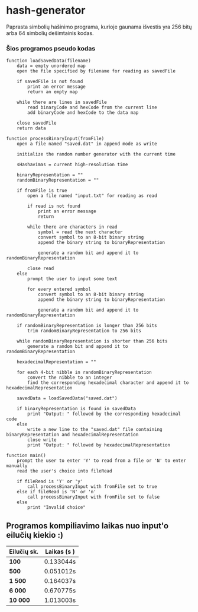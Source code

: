 # hash-generator

Paprasta simbolių hašinimo programa, kurioje gaunama išvestis yra 256 bitų arba 64 simbolių dešimtainis kodas.

### Šios programos pseudo kodas

```
function loadSavedData(filename)
    data = empty unordered map
    open the file specified by filename for reading as savedFile

    if savedFile is not found
        print an error message
        return an empty map

    while there are lines in savedFile
        read binaryCode and hexCode from the current line
        add binaryCode and hexCode to the data map

    close savedFile
    return data

function processBinaryInput(fromFile)
    open a file named "saved.dat" in append mode as write

    initialize the random number generator with the current time

    sHashavimas = current high-resolution time

    binaryRepresentation = ""
    randomBinaryRepresentation = ""

    if fromFile is true
        open a file named "input.txt" for reading as read

        if read is not found
            print an error message
            return

        while there are characters in read
            symbol = read the next character
            convert symbol to an 8-bit binary string
            append the binary string to binaryRepresentation

            generate a random bit and append it to randomBinaryRepresentation

        close read
    else
        prompt the user to input some text

        for every entered symbol 
            convert symbol to an 8-bit binary string 
            append the binary string to binaryRepresentation

            generate a random bit and append it to randomBinaryRepresentation

    if randomBinaryRepresentation is longer than 256 bits
        trim randomBinaryRepresentation to 256 bits

    while randomBinaryRepresentation is shorter than 256 bits
        generate a random bit and append it to randomBinaryRepresentation

    hexadecimalRepresentation = ""

    for each 4-bit nibble in randomBinaryRepresentation
        convert the nibble to an integer
        find the corresponding hexadecimal character and append it to hexadecimalRepresentation

    savedData = loadSavedData("saved.dat")

    if binaryRepresentation is found in savedData
        print "Output: " followed by the corresponding hexadecimal code
    else
        write a new line to the "saved.dat" file containing binaryRepresentation and hexadecimalRepresentation
        close write
        print "Output: " followed by hexadecimalRepresentation

function main()
    prompt the user to enter 'Y' to read from a file or 'N' to enter manually
    read the user's choice into fileRead

    if fileRead is 'Y' or 'y'
        call processBinaryInput with fromFile set to true
    else if fileRead is 'N' or 'n'
        call processBinaryInput with fromFile set to false
    else
        print "Invalid choice"
```

## Programos kompiliavimo laikas nuo input'o eilučių kiekio :)

|  Eilučių sk.      |  Laikas (s )  |
|-------------------|---------------|
|  **100**          |  0.133044s    |
|  **500**          |  0.051012s    |
|  **1 500**        |  0.164037s    |
|  **6 000**        |  0.670775s    |
|  **10 000**       |  1.013003s    |

